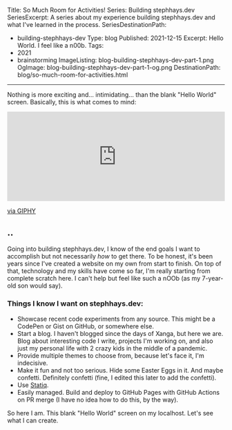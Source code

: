 Title: So Much Room for Activities!
Series: Building stephhays.dev
SeriesExcerpt: A series about my experience building stephhays.dev and what I've learned in the process.
SeriesDestinationPath:
- building-stephhays-dev
Type: blog
Published: 2021-12-15
Excerpt: Hello World. I feel like a n00b.
Tags:
- 2021
- brainstorming
ImageListing: blog-building-stephhays-dev-part-1.png
OgImage: blog-building-stephhays-dev-part-1-og.png
DestinationPath: blog/so-much-room-for-activities.html
---

<p class="lead">Nothing is more exciting and... intimidating... than the blank "Hello World" screen. Basically, this is what comes to mind:</p>

<div style="width:100%;height:0;padding-bottom:41%;position:relative;"><iframe src="https://giphy.com/embed/yrFrXTTTcHIY0" width="100%" height="100%" style="position:absolute" frameBorder="0" class="giphy-embed" title="GIF of Step Brothers movie" allowFullScreen></iframe></div><p><a href="https://giphy.com/gifs/yrFrXTTTcHIY0">via GIPHY</a></p>

## <?#= Excerpt /?>..
Going into building stephhays.dev, I know of the end goals I want to accomplish but not necessarily <i>how</i> to get there. To be honest, it's been years since I've created a website on my own from start to finish. On top of that, technology and my skills have come so far, I'm really starting from complete scratch here. I can't help but feel like such a nOOb (as my 7-year-old son would say).

### Things I know I want on stephhays.dev:

* Showcase recent code experiments from any source. This might be a CodePen or Gist on GitHub, or somewhere else.
* Start a blog. I haven't blogged since the days of Xanga, but here we are. Blog about interesting code I write, projects I'm working on, and also just my personal life with 2 crazy kids in the middle of a pandemic.
* Provide multiple themes to choose from, because let's face it, I'm indecisive.
* Make it fun and not too serious. Hide some Easter Eggs in it. And maybe confetti. Definitely <span class="confetti cursor-pointer link-underline link-underline-alpha" tabindex="0">confetti</span> (fine, I edited this later to add the confetti).
* Use [Statiq](https://www.statiq.dev/).
* Easily managed. Build and deploy to GitHub Pages with GitHub Actions on PR merge (I have no idea how to do this, by the way).

So here I am. This blank "Hello World" screen on my localhost. Let's see what I can create.